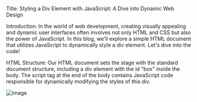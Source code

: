 Title: Styling a Div Element with JavaScript: A Dive into Dynamic Web Design

Introduction:
In the world of web development, creating visually appealing and dynamic user interfaces often involves not only HTML and CSS but also the power of JavaScript. 
In this blog, we'll explore a simple HTML document that utilizes JavaScript to dynamically style a div element. Let's dive into the code!

HTML Structure:
Our HTML document sets the stage with the standard document structure, including a div element with the id "box" inside the body. 
The script tag at the end of the body contains JavaScript code responsible for dynamically modifying the styles of this div.

![image](https://github.com/Viswabhi/Dom_Project_1/assets/118526058/325e5993-0f16-4d56-a794-99bd9e4fc99d)
